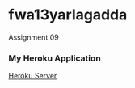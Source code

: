 # fwa13yarlagadda
Assignment 09

### My Heroku Application
[Heroku Server](https://fwa13yarlagadda.herokuapp.com/)